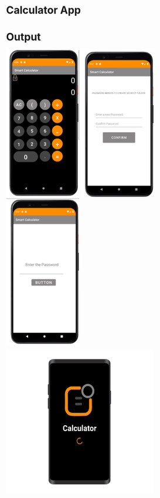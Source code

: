 # Calculator App
# Output

<p float="left">
<img src = "Images/main.png" width = "200" >
<img src = "Images/password.png" width = "200" >
<img src = "Images/password2.png" width = "200" >
</p>
<img src = "Images/SplashScreen.png" width = "400" >
